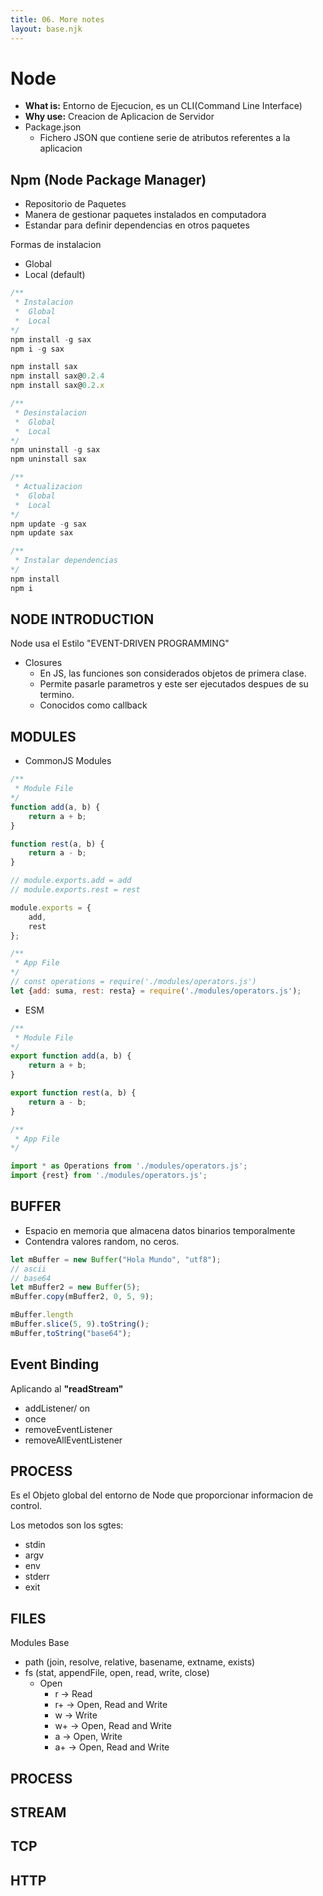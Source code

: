 ```yaml
---
title: 06. More notes
layout: base.njk
---
```


# Node

- **What is:** Entorno de Ejecucion, es un CLI(Command Line Interface)
- **Why use:** Creacion de Aplicacion de Servidor
- Package.json
    - Fichero JSON que contiene serie de atributos referentes a la aplicacion


## Npm (Node Package Manager)

- Repositorio de Paquetes
- Manera de gestionar paquetes instalados en computadora
- Estandar para definir dependencias en otros paquetes

Formas de instalacion

- Global
- Local (default)
```js
/**
 * Instalacion
 *  Global
 *  Local
*/
npm install -g sax
npm i -g sax

npm install sax
npm install sax@0.2.4
npm install sax@0.2.x

/**
 * Desinstalacion
 *  Global
 *  Local
*/
npm uninstall -g sax
npm uninstall sax

/**
 * Actualizacion
 *  Global
 *  Local
*/
npm update -g sax
npm update sax

/**
 * Instalar dependencias
*/
npm install
npm i
```

## NODE INTRODUCTION

Node usa el Estilo "EVENT-DRIVEN PROGRAMMING"

- Closures
    - En JS, las funciones son considerados objetos de primera clase.
    - Permite pasarle parametros y este ser ejecutados despues de su termino.
    - Conocidos como callback

## MODULES

- CommonJS Modules
```js
/**
 * Module File
*/
function add(a, b) {
    return a + b;
}

function rest(a, b) {
    return a - b;
}

// module.exports.add = add
// module.exports.rest = rest

module.exports = {
    add,
    rest
};

/**
 * App File
*/
// const operations = require('./modules/operators.js')
let {add: suma, rest: resta} = require('./modules/operators.js');

```

- ESM
```js
/**
 * Module File
*/
export function add(a, b) {
    return a + b;
}

export function rest(a, b) {
    return a - b;
}

/**
 * App File
*/

import * as Operations from './modules/operators.js';
import {rest} from './modules/operators.js';

```

## BUFFER

- Espacio en memoria que almacena datos binarios temporalmente
- Contendra valores random, no ceros.

```js
let mBuffer = new Buffer("Hola Mundo", "utf8");
// ascii
// base64
let mBuffer2 = new Buffer(5);
mBuffer.copy(mBuffer2, 0, 5, 9);

mBuffer.length
mBuffer.slice(5, 9).toString();
mBuffer,toString("base64");

```
## Event Binding

Aplicando al **"readStream"**

- addListener/ on
- once
- removeEventListener
- removeAllEventListener

## PROCESS

Es el Objeto global del entorno de Node que proporcionar informacion de control.

Los metodos son los sgtes:

- stdin
- argv
- env
- stderr
- exit

## FILES

Modules Base

- path (join, resolve, relative, basename, extname, exists)
- fs (stat, appendFile, open, read, write, close)
    - Open
        - r  -> Read
        - r+ -> Open, Read and Write
        - w  -> Write
        - w+ -> Open, Read and Write
        - a  -> Open, Write
        - a+ -> Open, Read and Write

## PROCESS
## STREAM
## TCP
## HTTP